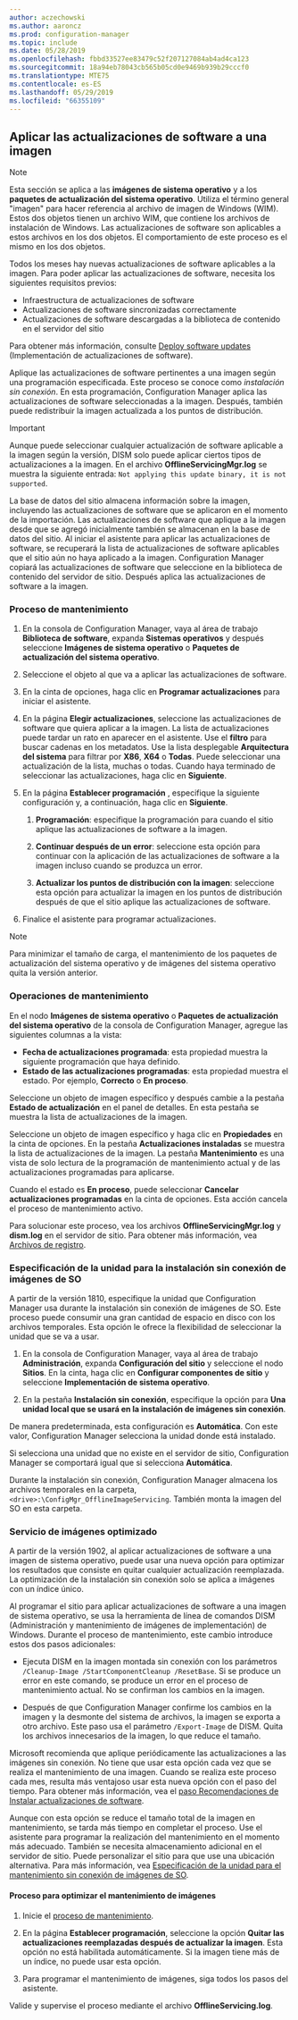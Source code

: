 ```yaml
---
author: aczechowski
ms.author: aaroncz
ms.prod: configuration-manager
ms.topic: include
ms.date: 05/28/2019
ms.openlocfilehash: fbbd33527ee83479c52f207127084ab4ad4ca123
ms.sourcegitcommit: 18a94eb78043cb565b05cd0e9469b939b29cccf0
ms.translationtype: MTE75
ms.contentlocale: es-ES
ms.lasthandoff: 05/29/2019
ms.locfileid: "66355109"
---
```

## <a name="BKMK_OSImagesApplyUpdates"></a> Aplicar las actualizaciones de software a una imagen

> [!Note]  
> Esta sección se aplica a las **imágenes de sistema operativo** y a los **paquetes de actualización del sistema operativo**. Utiliza el término general "imagen" para hacer referencia al archivo de imagen de Windows (WIM). Estos dos objetos tienen un archivo WIM, que contiene los archivos de instalación de Windows. Las actualizaciones de software son aplicables a estos archivos en los dos objetos. El comportamiento de este proceso es el mismo en los dos objetos.  

Todos los meses hay nuevas actualizaciones de software aplicables a la imagen. Para poder aplicar las actualizaciones de software, necesita los siguientes requisitos previos:

- Infraestructura de actualizaciones de software  
- Actualizaciones de software sincronizadas correctamente  
- Actualizaciones de software descargadas a la biblioteca de contenido en el servidor del sitio  

Para obtener más información, consulte [Deploy software updates](/sccm/sum/deploy-use/deploy-software-updates) (Implementación de actualizaciones de software).  

Aplique las actualizaciones de software pertinentes a una imagen según una programación especificada. Este proceso se conoce como *instalación sin conexión*. En esta programación, Configuration Manager aplica las actualizaciones de software seleccionadas a la imagen. Después, también puede redistribuir la imagen actualizada a los puntos de distribución.

> [!Important]  
> Aunque puede seleccionar cualquier actualización de software aplicable a la imagen según la versión, DISM solo puede aplicar ciertos tipos de actualizaciones a la imagen. En el archivo **OfflineServicingMgr.log** se muestra la siguiente entrada: `Not applying this update binary, it is not supported`.<!-- SCCMDocs issue 1324 -->

La base de datos del sitio almacena información sobre la imagen, incluyendo las actualizaciones de software que se aplicaron en el momento de la importación. Las actualizaciones de software que aplique a la imagen desde que se agregó inicialmente también se almacenan en la base de datos del sitio. Al iniciar el asistente para aplicar las actualizaciones de software, se recuperará la lista de actualizaciones de software aplicables que el sitio aún no haya aplicado a la imagen. Configuration Manager copiará las actualizaciones de software que seleccione en la biblioteca de contenido del servidor de sitio. Después aplica las actualizaciones de software a la imagen.  

### <a name="servicing-process"></a>Proceso de mantenimiento

1. En la consola de Configuration Manager, vaya al área de trabajo **Biblioteca de software**, expanda **Sistemas operativos** y después seleccione **Imágenes de sistema operativo** o **Paquetes de actualización del sistema operativo**.  

2. Seleccione el objeto al que va a aplicar las actualizaciones de software.  

3. En la cinta de opciones, haga clic en **Programar actualizaciones** para iniciar el asistente.  

4. En la página **Elegir actualizaciones**, seleccione las actualizaciones de software que quiera aplicar a la imagen. La lista de actualizaciones puede tardar un rato en aparecer en el asistente. Use el **filtro** para buscar cadenas en los metadatos. Use la lista desplegable **Arquitectura del sistema** para filtrar por **X86**, **X64** o **Todas**. Puede seleccionar una actualización de la lista, muchas o todas. Cuando haya terminado de seleccionar las actualizaciones, haga clic en **Siguiente**.  

5. En la página **Establecer programación** , especifique la siguiente configuración y, a continuación, haga clic en **Siguiente**.  

    1. **Programación**: especifique la programación para cuando el sitio aplique las actualizaciones de software a la imagen.  

    2. **Continuar después de un error**: seleccione esta opción para continuar con la aplicación de las actualizaciones de software a la imagen incluso cuando se produzca un error.  

    3. **Actualizar los puntos de distribución con la imagen**: seleccione esta opción para actualizar la imagen en los puntos de distribución después de que el sitio aplique las actualizaciones de software.  

6. Finalice el asistente para programar actualizaciones.  

> [!NOTE]  
> Para minimizar el tamaño de carga, el mantenimiento de los paquetes de actualización del sistema operativo y de imágenes del sistema operativo quita la versión anterior.  

### <a name="servicing-operations"></a>Operaciones de mantenimiento

En el nodo **Imágenes de sistema operativo** o **Paquetes de actualización del sistema operativo** de la consola de Configuration Manager, agregue las siguientes columnas a la vista:

- **Fecha de actualizaciones programada**: esta propiedad muestra la siguiente programación que haya definido.  
- **Estado de las actualizaciones programadas**: esta propiedad muestra el estado. Por ejemplo, **Correcto** o **En proceso**.  

Seleccione un objeto de imagen específico y después cambie a la pestaña **Estado de actualización** en el panel de detalles. En esta pestaña se muestra la lista de actualizaciones de la imagen.

Seleccione un objeto de imagen específico y haga clic en **Propiedades** en la cinta de opciones. En la pestaña **Actualizaciones instaladas** se muestra la lista de actualizaciones de la imagen. La pestaña **Mantenimiento** es una vista de solo lectura de la programación de mantenimiento actual y de las actualizaciones programadas para aplicarse.

Cuando el estado es **En proceso**, puede seleccionar **Cancelar actualizaciones programadas** en la cinta de opciones. Esta acción cancela el proceso de mantenimiento activo.

Para solucionar este proceso, vea los archivos **OfflineServicingMgr.log** y **dism.log** en el servidor de sitio. Para obtener más información, vea [Archivos de registro](/sccm/core/plan-design/hierarchy/log-files).

### <a name="bkmk_servicing-drive"></a> Especificación de la unidad para la instalación sin conexión de imágenes de SO

<!--1358924-->

A partir de la versión 1810, especifique la unidad que Configuration Manager usa durante la instalación sin conexión de imágenes de SO. Este proceso puede consumir una gran cantidad de espacio en disco con los archivos temporales. Esta opción le ofrece la flexibilidad de seleccionar la unidad que se va a usar.

1. En la consola de Configuration Manager, vaya al área de trabajo **Administración**, expanda **Configuración del sitio** y seleccione el nodo **Sitios**. En la cinta, haga clic en **Configurar componentes de sitio** y seleccione **Implementación de sistema operativo**.  

2. En la pestaña **Instalación sin conexión**, especifique la opción para **Una unidad local que se usará en la instalación de imágenes sin conexión**.  

De manera predeterminada, esta configuración es **Automática**. Con este valor, Configuration Manager selecciona la unidad donde está instalado.

Si selecciona una unidad que no existe en el servidor de sitio, Configuration Manager se comportará igual que si selecciona **Automática**.

Durante la instalación sin conexión, Configuration Manager almacena los archivos temporales en la carpeta, `<drive>:\ConfigMgr_OfflineImageServicing`. También monta la imagen del SO en esta carpeta.

### <a name="bkmk_resetbase"></a> Servicio de imágenes optimizado

<!--3555951-->

A partir de la versión 1902, al aplicar actualizaciones de software a una imagen de sistema operativo, puede usar una nueva opción para optimizar los resultados que consiste en quitar cualquier actualización reemplazada. La optimización de la instalación sin conexión solo se aplica a imágenes con un índice único.

Al programar el sitio para aplicar actualizaciones de software a una imagen de sistema operativo, se usa la herramienta de línea de comandos DISM (Administración y mantenimiento de imágenes de implementación) de Windows. Durante el proceso de mantenimiento, este cambio introduce estos dos pasos adicionales:  

- Ejecuta DISM en la imagen montada sin conexión con los parámetros `/Cleanup-Image /StartComponentCleanup /ResetBase`. Si se produce un error en este comando, se produce un error en el proceso de mantenimiento actual. No se confirman los cambios en la imagen.  

- Después de que Configuration Manager confirme los cambios en la imagen y la desmonte del sistema de archivos, la imagen se exporta a otro archivo. Este paso usa el parámetro `/Export-Image` de DISM. Quita los archivos innecesarios de la imagen, lo que reduce el tamaño.  

Microsoft recomienda que aplique periódicamente las actualizaciones a las imágenes sin conexión. No tiene que usar esta opción cada vez que se realiza el mantenimiento de una imagen. Cuando se realiza este proceso cada mes, resulta más ventajoso usar esta nueva opción con el paso del tiempo. Para obtener más información, vea el [paso Recomendaciones de Instalar actualizaciones de software](/sccm/osd/understand/install-software-updates#recommendations).

Aunque con esta opción se reduce el tamaño total de la imagen en mantenimiento, se tarda más tiempo en completar el proceso. Use el asistente para programar la realización del mantenimiento en el momento más adecuado. También se necesita almacenamiento adicional en el servidor de sitio. Puede personalizar el sitio para que use una ubicación alternativa. Para más información, vea [Especificación de la unidad para el mantenimiento sin conexión de imágenes de SO](#bkmk_servicing-drive).

#### <a name="process-to-optimize-image-servicing"></a>Proceso para optimizar el mantenimiento de imágenes

1. Inicie el [proceso de mantenimiento](#servicing-process).  

2. En la página **Establecer programación**, seleccione la opción **Quitar las actualizaciones reemplazadas después de actualizar la imagen**. Esta opción no está habilitada automáticamente. Si la imagen tiene más de un índice, no puede usar esta opción.  

3. Para programar el mantenimiento de imágenes, siga todos los pasos del asistente.  

Valide y supervise el proceso mediante el archivo **OfflineServicing.log**.
